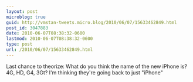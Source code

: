 ```yaml
---
layout: post
microblog: true
guid: http://vmstan-tweets.micro.blog/2010/06/07/15633462849.html
post_id: 3047883
date: 2010-06-07T08:38:32-0600
lastmod: 2010-06-07T08:38:32-0600
type: post
url: /2010/06/07/15633462849.html
---
```

Last chance to theorize: What do you think the name of the new iPhone is? 4G, HD, G4, 3Gt? I'm thinking they're going back to just "iPhone"
